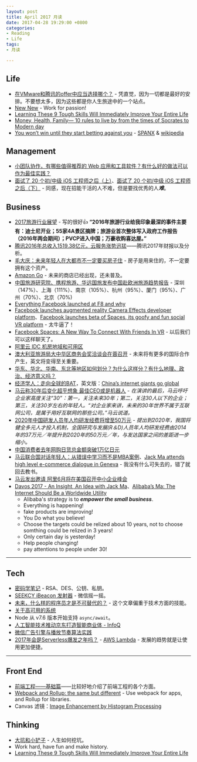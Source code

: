 ```yaml
---
layout: post
title: April 2017 月读
date: 2017-04-28 19:29:00 +0800
categories:
- Reading
- Life
tags:
- 月读

---
```


## Life

- [在VMware和腾讯的offer中应当选择哪个？](https://www.zhihu.com/question/55397210/answer/144568646) - 凭直觉，因为一切都是最好的安排。不要想太多，因为这些都是你人生旅途中的一个站点。
- [New New](http://katfukui.com/thoughts/newnew/) - Work for passion!
- [Learning These 9 Tough Skills Will Immediately Improve Your Entire Life](https://medium.com/the-mission/learning-these-9-tough-skills-will-pay-off-for-the-rest-of-your-life-f3ae97d8fb4c)
- [Money, Health, Family— 10 rules to live by from the times of Socrates to Modern day](https://medium.com/the-mission/money-health-family-10-rules-to-live-by-from-the-times-of-socrates-to-modern-day-c0e5c35f9c36)
- [You won’t win until they start betting against you](https://medium.com/the-mission/you-wont-win-until-they-start-betting-against-you-a97a3141690e) - [SPANX](http://www.spanx.com/) & [wikipedia](https://en.wikipedia.org/wiki/Spanx)

## Management

- [小团队协作，有哪些值得推荐的 Web 应用和工具软件？有什么好的做法可以作为最佳实践？](https://www.zhihu.com/question/19565116/answer/17315697)
- [面试了 20 个初/中级 iOS 工程师之后（上）](https://juejin.im/post/58cd1d3ab123db00532ae4f5)、[面试了 20 个初/中级 iOS 工程师之后（下）](https://juejin.im/post/58e21f23da2f60005fd5b4ec) - 同感，现在招能干活的人不难，但是要找优秀的人***难***。

## Business

- [2017旅游行业展望](http://www.travelweekly-china.com/54844) - 写的很好👍 **“2016年旅游行业给我印象最深的事件主要有：迪士尼开业；55家4A景区摘牌；旅游业首次整体写入政府工作报告 （2016年两会期间）；PVCP进入中国；万豪收购喜达屋。”**
- [腾讯2016年总收入1519.38亿元，云服务涨势迅猛](https://mp.weixin.qq.com/s?__biz=MzI4MjE3MTcwNA==&mid=2664335414&idx=1&sn=255803243fe94ff48ddf1a192de5254c)——腾讯2017年财报以及分析。
- [毛大庆：未来年轻人在大都市不一定要买房子住](http://finance.sina.com.cn/zl/china/2017-04-05/zl-ifycwymx3806176.shtml) - 房子是用来住的，不一定要拥有这个资产。
- [Amazon Go](https://www.amazon.com/b?node=16008589011) - 未来的商店已经出现，还未普及。
- [中国旅游研究院、携程旅游、华远国旅发布中国赴欧洲旅游趋势报告](http://www.travelweekly-china.com/56636?cid=eltrTWCDaily) - 深圳（147%）、上海（111%）、南京（105%）、杭州（95%）、厦门（95%）、广州（70%）、北京（70%)
- [Everything Facebook launched at F8 and why](https://techcrunch.com/gallery/facebook-f8-news/slide/)
- [Facebook launches augmented reality Camera Effects developer platform](https://techcrunch.com/2017/04/18/facebook-camera-effects-platform/)、[Facebook launches beta of Spaces, its goofy and fun social VR platform](https://techcrunch.com/2017/04/18/facebook-launches-beta-of-spaces-its-goofy-and-fun-social-vr-platform/) - 太牛逼了！
- [Facebook Spaces: A New Way To Connect With Friends In VR](https://newsroom.fb.com/news/2017/04/facebook-spaces/) - 以后我们可以这样聊天了。
- [阿里云 IDC 机房地域和可用区](https://help.aliyun.com/document_detail/40654.html)
- [澳大利亚旅游局大中华区商务会奖洽谈会在蓉召开](http://www.travelweekly-china.com/57047?cid=eltrTWCDaily) - 未来将有更多的国际合作产生，英文将变得至关重要。
- [华东、华北、华南、东北等地区如何划分？为什么这样分？有什么地理、政治、经济意义吗？](https://www.zhihu.com/question/20062534)
- [经济学人：走向全球的BAT](http://www.cnbeta.com/articles/tech/605991.htm)，英文版：[China’s internet giants go global](http://www.economist.com/news/business/21721203-tencent-leading-acquisition-spree-alibaba-close-second-chinas-internet-giants-go)
- [马云称30年后变化超乎想象 最佳CEO或是机器人](http://m.cnbeta.com/view/605969.htm) - *在演讲的最后，马云呼吁企业家高度关注“30”：第一，关注未来30年；第二，关注30人以下的企业；第三，关注30岁左右的年轻人。“对企业家来讲，未来的30年世界不属于互联网公司，是属于用好互联网的那些公司。”马云说道。*
- [2020年中国研发人员年人均研发经费将增至50万元](http://m.cnbeta.com/view/605883.htm) - *提出到2020年，我国将健全多元人才投入机制，全国研究与发展(R＆D)人员年人均研发经费由2014年的37万元／年提升到2020年的50万元／年，与发达国家之间的差距进一步缩小。*
- [中国消费者去年网购日货总金额突破1万亿日元](http://www.cnbeta.com/articles/tech/606547.htm)
- [马云联合国对话年轻人：从错误中学习而不是MBA案例](http://www.cnbeta.com/articles/tech/606391.htm)、[Jack Ma attends high level e-commerce dialogue in Geneva](http://news.xinhuanet.com/english/2017-04/26/c_136236539.htm) - 我没有什么可失去的，错了就回去教书。
- [马云发出邀请 阿里6月将在美国召开中小企业峰会](http://www.cnbeta.com/articles/tech/606299.htm)
- [Davos 2017 - An Insight, An Idea with Jack Ma](https://www.youtube.com/watch?v=WsQ7ysVt-0A)、[Alibaba’s Ma: The Internet Should Be a Worldwide Utility](http://fortune.com/2017/04/25/jack-ma-internet-worldwide-utility/)
	- Alibaba's strategy is to  ***empower the small business***. 
	- Everything is happening!
	- fake products are improving!	
	- You Do what you believe!
	- Choose the targets could be relized about 10 years, not to choose somthing could be relized in 3 years!
	- Only certain day is yesterday!
	- Help people changing!
	- pay attentions to people under 30!


----

## Tech

- [密码学笔记](http://www.ruanyifeng.com/blog/2006/12/notes_on_cryptography.html) - RSA、DES、公钥、私钥。
- [SEEKCY iBeacon 发射器](http://www.seekcy.com/) - 微信摇一摇。
- [​未来，什么样的程序员才是不可替代的？](https://mp.weixin.qq.com/s?__biz=MzA5Nzc4OTA1Mw==&mid=2659599126&idx=1&sn=07f889ee360440228fe89b581d03767c) - 这个文章偏重于技术方面的技能。
- [关于高可用的系统](http://coolshell.cn/articles/17459.html)
- Node 从 v7.6 版本开始支持 `async/await`。
- [人工智能技术推动京东打造智能商业体 - InfoQ](http://ppt.geekbang.org/slide/download/704/58f42fdfc3bc3.pdf/17)
- [微信广告引擎与播放节奏算法实践](http://pstatic.geekbang.org/pdf/58f45778db8ea.pdf?e=1492488981&token=eHNJKRTldoRsUX0uCP9M3icEhpbyh3VF9Nrk5UPM:1Cf7Bk-4XAvwJsrhN8404jKpzlE=)
- [2017年会是Serverless爆发之年吗？](https://mp.weixin.qq.com/s?__biz=MzA5Nzc4OTA1Mw==&mid=2659599151&idx=1&sn=e0c7d2de7e0bef3e79571c9b96989dcf) - [AWS Lambda](https://aws.amazon.com/cn/lambda/) - 发展的趋势就是让使用更加便捷。

----

## Front End

- [前端工程——基础篇](https://github.com/fouber/blog/issues/10)——比较好地介绍了前端工程的各个方面。
- [Webpack and Rollup: the same but different](https://medium.com/webpack/webpack-and-rollup-the-same-but-different-a41ad427058c) - Use webpack for apps, and Rollup for libraries.
- Canvas 滤镜：[Image Enhancement by Histogram Processing](http://hello13.net/projects/dip/filters.html)


## Thinking

- [大坑和小铲子](http://www.ruanyifeng.com/blog/2009/07/big_hole_and_little_shovel.html) - 人生如何挖坑。
- Work hard, have fun and make history.
- [Learning These 9 Tough Skills Will Immediately Improve Your Entire Life](https://medium.com/the-mission/learning-these-9-tough-skills-will-pay-off-for-the-rest-of-your-life-f3ae97d8fb4c)
